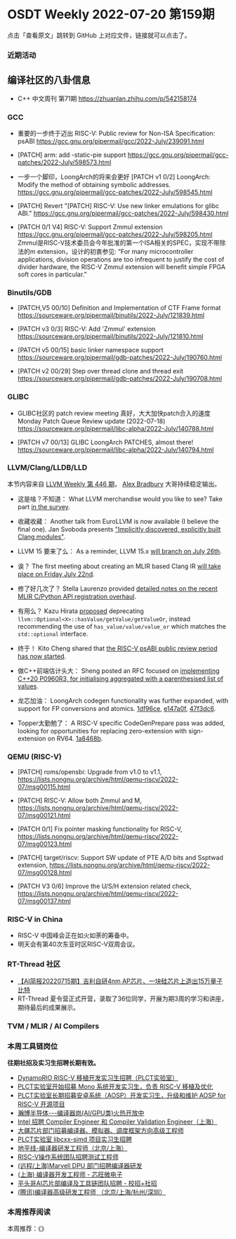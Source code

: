 # OSDT Weekly 2022-07-20 第159期

点击「查看原文」跳转到 GitHub 上对应文件，链接就可以点击了。

### 近期活动

## 编译社区的八卦信息

- C++ 中文周刊 第71期 https://zhuanlan.zhihu.com/p/542158174

### GCC

- 重要的一步终于迈出
  RISC-V: Public review for Non-ISA Specification: psABI
  https://gcc.gnu.org/pipermail/gcc/2022-July/239091.html

- [PATCH] arm: add -static-pie support
  https://gcc.gnu.org/pipermail/gcc-patches/2022-July/598573.html

- 一步一个脚印，LoongArch的将来会更好
  [PATCH v1 0/2] LoongArch: Modify the method of obtaining symbolic addresses.
  https://gcc.gnu.org/pipermail/gcc-patches/2022-July/598545.html

- [PATCH] Revert "[PATCH] RISC-V: Use new linker emulations for glibc ABI."
  https://gcc.gnu.org/pipermail/gcc-patches/2022-July/598430.html

- [PATCH 0/1 V4] RISC-V: Support Zmmul extension
  https://gcc.gnu.org/pipermail/gcc-patches/2022-July/598205.html
  Zmmul是RISC-V技术委员会今年批准的第一个ISA相关的SPEC，实现不带除法的m extension，设计的初衷参见:
  “For many microcontroller applications, division operations are too
   infrequent to justify the cost of divider hardware, the RISC-V Zmmul
   extension will benefit simple FPGA soft cores in particular.”

### Binutils/GDB

- [PATCH,V5 00/10] Definition and Implementation of CTF Frame format
  https://sourceware.org/pipermail/binutils/2022-July/121839.html

- [PATCH v3 0/3] RISC-V: Add 'Zmmul' extension
  https://sourceware.org/pipermail/binutils/2022-July/121810.html

- [PATCH v5 00/15] basic linker namespace support
  https://sourceware.org/pipermail/gdb-patches/2022-July/190760.html

- [PATCH v2 00/29] Step over thread clone and thread exit
  https://sourceware.org/pipermail/gdb-patches/2022-July/190708.html

### GLIBC

- GLIBC社区的 patch review meeting 真好，大大加快patch合入的速度
  Monday Patch Queue Review update (2022-07-18)
  https://sourceware.org/pipermail/libc-alpha/2022-July/140788.html

- [PATCH v7 00/13] GLIBC LoongArch PATCHES, almost there!
  https://sourceware.org/pipermail/libc-alpha/2022-July/140794.html

### LLVM/Clang/LLDB/LLD

本节内容来自 [LLVM Weekly 第 446 期](http://llvmweekly.org/issue/446)，
[Alex Bradbury](https://www.linkedin.com/in/alex-bradbury/) 大哥持续稳定输出。

* 这是啥？不知道： What LLVM merchandise would you like to see? Take part [in the survey](https://discourse.llvm.org/t/what-llvm-merchandise-do-you-want-to-see/63799).

* 收藏收藏： Another talk from EuroLLVM is now available (I believe the final one). Jan Svoboda presents ["Implicitly discovered, explicitly built Clang modules"](https://www.youtube.com/watch?v=W5kjEeSmCBU).

* LLVM 15 要来了么： As a reminder, LLVM 15.x [will branch on July 26th](https://discourse.llvm.org/t/reminder-release-15-x-branch-will-be-created-on-july-26/63795).

* 诶？ The first meeting about creating an MLIR based Clang IR [will take place on Friday July 22nd](https://discourse.llvm.org/t/rfc-an-mlir-based-clang-ir-cir/63319/74).

* 修了好几次了？ Stella Laurenzo provided [detailed notes on the recent MLIR C/Python API registration overhaul](https://discourse.llvm.org/t/psa-mlir-c-python-api-registration-overhaul/63873).

* 有用么？ Kazu Hirata [proposed](https://discourse.llvm.org/t/deprecating-llvm-optional-x-hasvalue-getvalue-getvalueor/63716) deprecating `llvm::Optional<X>::hasValue/getValue/getValueOr`, instead recommending the use of `has_value/value/value_or` which matches the `std::optional` interface.

* 终于！ Kito Cheng shared that [the RISC-V psABI public review period has now started](https://discourse.llvm.org/t/risc-v-public-review-for-non-isa-specification-psabi/63822).

* 做C++前端估计头大： Sheng posted an RFC focused on [implementing C++20 P0960R3, for initialising aggregated with a parenthesised list of values](https://discourse.llvm.org/t/c-20-rfc-suggestion-desired-regarding-the-implementation-of-p0960r3/63744).

* 龙芯加油： LoongArch codegen functionality was further expanded, with support for FP conversions and atomics. [1df96ce](https://reviews.llvm.org/rG1df96ce518f4),
  [e147a0f](https://reviews.llvm.org/rGe147a0f65a52),
  [47f3dc6](https://reviews.llvm.org/rG47f3dc6d4906).

* Topper太勤勉了： A RISC-V specific CodeGenPrepare pass was added, looking for opportunities for replacing zero-extension with sign-extension on RV64.
  [1a8468b](https://reviews.llvm.org/rG1a8468ba6114).

### QEMU (RISC-V)

- [PATCH] roms/opensbi: Upgrade from v1.0 to v1.1,
  https://lists.nongnu.org/archive/html/qemu-riscv/2022-07/msg00115.html

- [PATCH] RISC-V: Allow both Zmmul and M,
  https://lists.nongnu.org/archive/html/qemu-riscv/2022-07/msg00121.html

- [PATCH 0/1] Fix pointer masking functionality for RISC-V,
  https://lists.nongnu.org/archive/html/qemu-riscv/2022-07/msg00123.html

- [PATCH] target/riscv: Support SW update of PTE A/D bits and Ssptwad extension,
  https://lists.nongnu.org/archive/html/qemu-riscv/2022-07/msg00128.html

- [PATCH V3 0/6] Improve the U/S/H extension related check,
  https://lists.nongnu.org/archive/html/qemu-riscv/2022-07/msg00137.html

### RISC-V in China

- RISC-V 中国峰会正在如火如荼的筹备中。
- 明天会有第40次东亚时区RISC-V双周会议。

### RT-Thread 社区

- [【AI简报20220715期】吉利自研4nm AP芯片、一块硅芯片上造出15万量子比特](https://mp.weixin.qq.com/s/w6DLvp125A-s9qvJNvBkyQ)
- RT-Thread 夏令营正式开营，录取了36位同学，开展为期3周的学习和讲座，期待最后的成果展示。

### TVM / MLIR / AI Compilers

### 本周工具链岗位

**往期社招及实习生招聘长期有效。**

- [DynamoRIO RISC-V 移植开发实习生招聘（PLCT实验室）](https://mp.weixin.qq.com/s/J_5TjT6DOqeOXJXQI5VQxw)
- [PLCT实验室开始招募 Mono 系统开发实习生，负责 RISC-V 移植及优化](https://mp.weixin.qq.com/s/whEW7Hay1jIP1tBzIPay1A)
- [PLCT实验室长期招募安卓系统（AOSP）开发实习生，升级和维护 AOSP for RISC-V 开源项目](https://mp.weixin.qq.com/s/dJP2cEB1nex2inR5c-cJog)
- [瀚博半导体---编译器岗(AI/GPU类)火热开放中](https://mp.weixin.qq.com/s/8_KjZYa2Il4PglaGyBWk4Q)
- [Intel 招聘 Compiler Engineer 和 Compiler Validation Engineer（上海）](https://mp.weixin.qq.com/s/I3DWxXODNoLRr0kN2xMZLQ)
- [大疆芯片部门招募编译器、模拟器、调度框架方向高级工程师](https://mp.weixin.qq.com/s/Wn5NzAtUTwQNXKRvMVQWLA)
- [PLCT实验室 libcxx-simd 项目实习生招聘](https://mp.weixin.qq.com/s/EIVx5cY74GlodirySY97Qw)
- [地平线-编译器研发工程师（北京/上海）](https://mp.weixin.qq.com/s/MYObl7iWIbyrTz9hCmKWYA)
- [RISC-V操作系统团队招聘测试工程师](https://mp.weixin.qq.com/s/inLFS4pI1F74m_oJ2I7xjQ)
- [(远程/上海)Marvell DPU 部门招聘编译器研发](https://mp.weixin.qq.com/s/B6JjAhF3TZjezD1tjYHDaw)
- [(上海) 编译器开发工程师 - 芯旺微电子](https://mp.weixin.qq.com/s/nqe1-7qffnc0CaejYkpKyw)
- [平头哥AI芯片部编译及工具链团队招聘 - 校招+社招](https://mp.weixin.qq.com/s/kARbXtJotRPCNMrV-yOanA)
- [(腾讯)编译器高级研发工程师 （北京/上海/杭州/深圳）](https://mp.weixin.qq.com/s/DF-2qmHmpKZtJ1djHXM1Ug)

### 本周推荐阅读

本周推荐：《》
